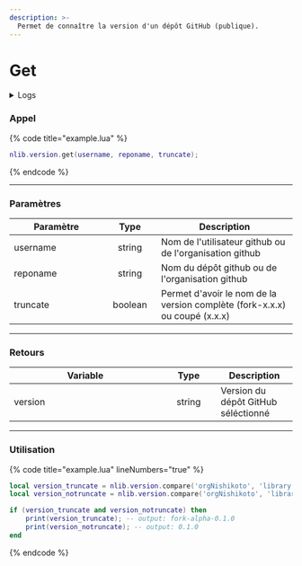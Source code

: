 ```yaml
---
description: >-
  Permet de connaître la version d'un dépôt GitHub (publique).
---
```


# Get

<details>
  <summary>Logs</summary>

  Ajoutée en **v0.1.0**
</details>

### Appel

{% code title="example.lua" %}
```lua
nlib.version.get(username, reponame, truncate);
```
{% endcode %}

***

### Paramètres

<table>
    <thead>
        <tr>
            <th width="151" align="center">Paramètre</th>
            <th width="79" align="center">Type</th>
            <th align="center">Description</th>
        </tr>
    </thead>
    <tbody>
        <tr>
            <td>username</td>
            <td align="center">string</td>
            <td>Nom de l'utilisateur github ou de l'organisation github</td>
        </tr>
        <tr>
            <td>reponame</td>
            <td align="center">string</td>
            <td>Nom du dépôt github ou de l'organisation github</td>
        </tr>
        <tr>
            <td>truncate</td>
            <td align="center">boolean</td>
            <td>Permet d'avoir le nom de la version complète (fork-x.x.x) ou coupé (x.x.x)</td>
        </tr>
    </tbody>
</table>

***

### Retours

<table>
    <thead>
        <tr>
            <th width="254" align="center">Variable</th>
            <th width="82" align="center">Type</th>
            <th align="center">Description</th>
        </tr>
    </thead>
    <tbody>
        <tr>
            <td>version</td>
            <td align="center">string</td>
            <td>Version du dépôt GitHub séléctionné</td>
        </tr>
    </tbody>
</table>

***

### Utilisation

{% code title="example.lua" lineNumbers="true" %}
```lua
local version_truncate = nlib.version.compare('orgNishikoto', 'library', true);
local version_notruncate = nlib.version.compare('orgNishikoto', 'library', false);

if (version_truncate and version_notruncate) then
    print(version_truncate); -- output: fork-alpha-0.1.0
    print(version_notruncate); -- output: 0.1.0
end
```
{% endcode %}
